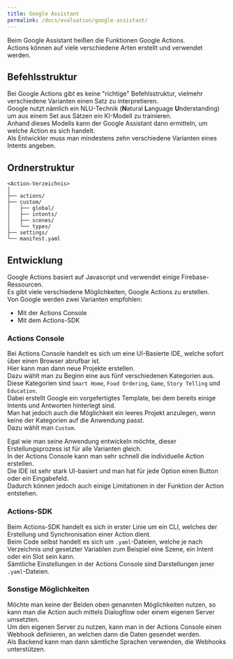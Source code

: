 ```yaml
---
title: Google Assistant
permalink: /docs/evaluation/google-assistant/
---
```


Beim Google Assistant heißen die Funktionen Google Actions.  
Actions können auf viele verschiedene Arten erstellt und verwendet werden.  

## Befehlsstruktur

Bei Google Actions gibt es keine "richtige" Befehlsstruktur, vielmehr verschiedene Varianten einen Satz zu interpretieren.  
Google nutzt nämlich ein NLU-Technik (**N**atural **L**anguage **U**nderstanding) um aus einem Set aus Sätzen ein KI-Modell zu trainieren.  
Anhand dieses Modells kann der Google Assistant dann ermitteln, um welche Action es sich handelt.  
Als Entwickler muss man mindestens zehn verschiedene Varianten eines Intents angeben.  

[//]: # (``<wake word>, <launch> <Invocation name> <utterance>``)

## Ordnerstruktur 

````
<Action-Verzeichnis>   
│
├── actions/
├── custom/
│   ├── global/
│   ├── intents/
│   ├── scenes/
│   └── types/
├── settings/
└── manifest.yaml
````

## Entwicklung

Google Actions basiert auf Javascript und verwendet einige Firebase-Ressourcen.  
Es gibt viele verschiedene Möglichkeiten, Google Actions zu erstellen.  
Von Google werden zwei Varianten empfohlen:
- Mit der Actions Console
- Mit dem Actions-SDK

[//]: # (TODO link zur actions console)
[//]: # (TODO link zum actions sdk)

### Actions Console

Bei Actions Console handelt es sich um eine UI-Basierte IDE, welche sofort über einen Browser abrufbar ist.  
Hier kann man dann neue Projekte erstellen.  
Dazu wählt man zu Beginn eine aus fünf verschiedenen Kategorien aus.  
Diese Kategorien sind ``Smart Home``, ``Food Ordering``, ``Game``, ``Story Telling`` und ``Education``.  
Dabei erstellt Google ein vorgefertigtes Template, bei dem bereits einige Intents und Antworten hinterlegt sind.   
Man hat jedoch auch die Möglichkeit ein leeres Projekt anzulegen, wenn keine der Kategorien auf die Anwendung passt.  
Dazu wählt man ``Custom``.
  
Egal wie man seine Anwendung entwickeln möchte, dieser Erstellungsprozess ist für alle Varianten gleich.  
In der Actions Console kann man sehr schnell die individuelle Action erstellen.  
Die IDE ist sehr stark UI-basiert und man hat für jede Option einen Button oder ein Eingabefeld.  
Dadurch können jedoch auch einige Limitationen in der Funktion der Action entstehen.  


### Actions-SDK

Beim Actions-SDK handelt es sich in erster Linie um ein CLI, welches der Erstellung und Synchronisation einer Action dient.  
Beim Code selbst handelt es sich um ``.yaml``-Dateien, welche je nach Verzeichnis und gesetzter Variablen zum Beispiel eine Szene, ein Intent oder ein Slot sein kann.  
Sämtliche Einstellungen in der Actions Console sind Darstellungen jener ``.yaml``-Dateien.  

### Sonstige Möglichkeiten

Möchte man keine der Beiden oben genannten Möglichkeiten nutzen, so kann man die Action auch mittels Dialogflow oder einem eigenen Server umsetzten.  
Um den eigenen Server zu nutzen, kann man in der Actions Console einen Webhook definieren, an welchen dann die Daten gesendet werden.  
Als Backend kann man dann sämtliche Sprachen verwenden, die Webhooks unterstützen.  


